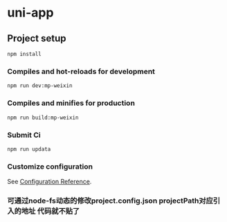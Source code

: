 # uni-app

## Project setup
```
npm install
```

### Compiles and hot-reloads for development
```
npm run dev:mp-weixin
```

### Compiles and minifies for production
```
npm run build:mp-weixin
```
### Submit Ci
```
npm run updata
```
### Customize configuration
See [Configuration Reference](https://cli.vuejs.org/config/).
### 可通过node-fs动态的修改project.config.json projectPath对应引入的地址 代码就不贴了
